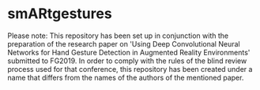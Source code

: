 # smARtgestures
Please note: This repository has been set up in conjunction with the 
preparation of the research paper on 'Using Deep Convolutional Neural 
Networks for Hand Gesture Detection in Augmented Reality Environments' 
submitted to FG2019. In order to comply with the rules of the blind 
review process used for that conference, this repository has been 
created under a name that differs from the names of the authors of the 
mentioned paper. 
